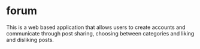 # forum

This is a web based application that allows users to create accounts and communicate through post sharing, choosing between categories and liking and disliking posts.